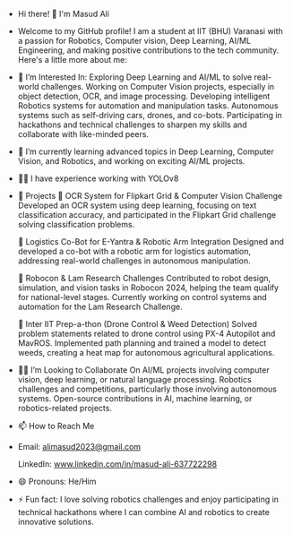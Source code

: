 - Hi there! 👋 I'm Masud Ali
- Welcome to my GitHub profile! I am a student at IIT (BHU) Varanasi with a passion for Robotics, Computer vision, Deep Learning, AI/ML Engineering, and making positive contributions to the tech community. Here's a little more about me:
- 👀 I’m Interested In:
  Exploring Deep Learning and AI/ML to solve real-world challenges.
  Working on Computer Vision projects, especially in object detection, OCR, and image processing.
  Developing intelligent Robotics systems for automation and manipulation tasks.
  Autonomous systems such as self-driving cars, drones, and co-bots.
  Participating in hackathons and technical challenges to sharpen my skills and collaborate with like-minded peers.
- 🌱 I’m currently learning advanced topics in Deep Learning, Computer Vision, and Robotics, and working on exciting AI/ML projects.
- 👨‍💻 I have experience working with YOLOv8
- 💼 Projects
    🤖 OCR System for Flipkart Grid & Computer Vision Challenge
  Developed an OCR system using deep learning, focusing on text classification accuracy, and participated in the Flipkart Grid challenge solving classification problems.
  
    🦾 Logistics Co-Bot for E-Yantra & Robotic Arm Integration
  Designed and developed a co-bot with a robotic arm for logistics automation, addressing real-world challenges in autonomous manipulation.
  
    🤖 Robocon & Lam Research Challenges
  Contributed to robot design, simulation, and vision tasks in Robocon 2024, helping the team qualify for national-level stages. Currently working on control systems and automation for the Lam Research Challenge.
  
    🚁 Inter IIT Prep-a-thon (Drone Control & Weed Detection)
  Solved problem statements related to drone control using PX-4 Autopilot and MavROS. Implemented path planning and trained a model to detect weeds, creating a heat map for autonomous agricultural applications.
  
- 💞️💞️ I’m Looking to Collaborate On
  AI/ML projects involving computer vision, deep learning, or natural language processing.
  Robotics challenges and competitions, particularly those involving autonomous systems.
  Open-source contributions in AI, machine learning, or robotics-related projects.
- 📫 How to Reach Me
- 
  Email: alimasud2023@gmail.com
  
  LinkedIn: www.linkedin.com/in/masud-ali-637722298
- 😄 Pronouns: He/Him
- ⚡ Fun fact: I love solving robotics challenges and enjoy participating in technical hackathons where I can combine AI and robotics to create innovative solutions.


<!---
Masudali23/Masudali23 is a ✨ special ✨ repository because its `README.md` (this file) appears on your GitHub profile.
You can click the Preview link to take a look at your changes.
--->
